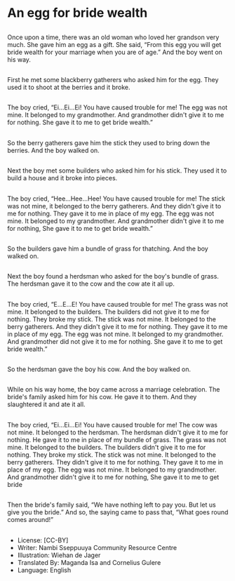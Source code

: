 # An egg for bride wealth

##
Once upon a time, there was an old
woman who loved her grandson
very much.
She gave him an egg as a gift.
She said, “From this egg you will get
bride wealth for your marriage
when you are of age.”
And the boy went on his way.

##
First he met some blackberry
gatherers who asked him for the
egg.
They used it to shoot at the berries
and it broke.

##
The boy cried,
“Ei…Ei…Ei! You have caused trouble
for me!
The egg was not mine.
It belonged to my grandmother.
And grandmother didn't give it to
me for nothing.
She gave it to me to get bride
wealth.”

##
So the berry gatherers gave him the
stick they used to bring down the
berries.
And the boy walked on.

##
Next the boy met some builders
who asked him for his stick.
They used it to build a house and it
broke into pieces.

##
The boy cried,
“Hee…Hee…Hee! You have caused
trouble for me! The stick was not
mine, it belonged to the berry
gatherers.
And they didn't give it to me for
nothing.
They gave it to me in place of my
egg.
The egg was not mine.
It belonged to my grandmother.
And grandmother didn't give it to
me for nothing,
She gave it to me to get bride
wealth.”

##
So the builders gave him a bundle
of grass for thatching.
And the boy walked on.

##
Next the boy found a herdsman who
asked for the boy's bundle of grass.
The herdsman gave it to the cow
and the cow ate it all up.

##
The boy cried, “E…E…E! You have
caused trouble for me! The grass
was not mine. It belonged to the
builders.
The builders did not give it to me
for nothing. They broke my stick.
The stick was not mine. It belonged
to the berry gatherers.
And they didn't give it to me for
nothing.
They gave it to me in place of my
egg.
The egg was not mine. It belonged
to my grandmother.
And grandmother did not give it to
me for nothing.
She gave it to me to get bride
wealth.”

##
So the herdsman gave the boy his
cow.
And the boy walked on.

##
While on his way home, the boy
came across a marriage
celebration.
The bride's family asked him for his
cow.
He gave it to them.
And they slaughtered it and ate it
all.

##
The boy cried, “Ei…Ei…Ei! You have
caused trouble for me! The cow was
not mine. It belonged to the
herdsman.
The herdsman didn't give it to me
for nothing.
He gave it to me in place of my
bundle of grass.
The grass was not mine. It belonged
to the builders.
The builders didn't give it to me for
nothing. They broke my stick.
The stick was not mine. It belonged
to the berry gatherers.
They didn't give it to me for
nothing. They gave it to me in place
of my egg.
The egg was not mine. It belonged
to my grandmother.
And grandmother didn't give it to
me for nothing,
She gave it to me to get bride

##
Then the bride's family said, “We
have nothing left to pay you. But let
us give you the bride.”
And so, the saying came to pass
that, “What goes round comes
around!”

##
* License: [CC-BY]
* Writer: Nambi Sseppuuya Community Resource Centre
* Illustration: Wiehan de Jager
* Translated By: Maganda Isa and Cornelius Gulere
* Language: English
